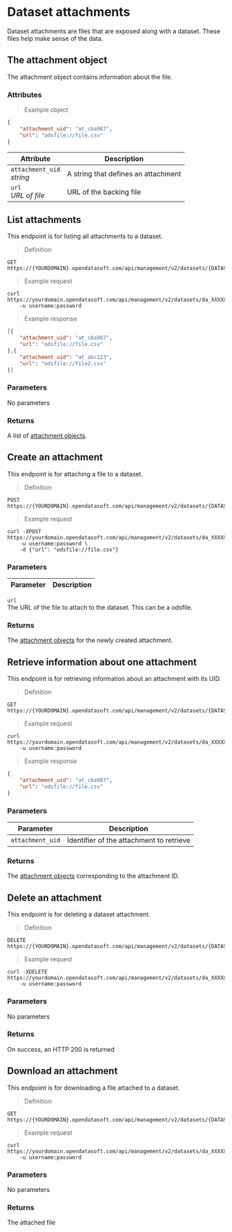# Dataset attachments

Dataset attachments are files that are exposed along with a dataset. These files help make sense of the data.

## The attachment object

The attachment object contains information about the file.

### Attributes

> Example object

```json
{
    "attachment_uid": "at_cba987",
    "url": "odsfile://file.csv"
}
```

Attribute | Description
--------- | -----------
`attachment_uid` <br> *string* | A string that defines an attachment
`url` <br> *URL of file* | URL of the backing file

## List attachments

This endpoint is for listing all attachments to a dataset.

> Definition

```HTTP
GET https://{YOURDOMAIN}.opendatasoft.com/api/management/v2/datasets/{DATASET_UID}/attachments
```

> Example request

```HTTP
curl https://yourdomain.opendatasoft.com/api/management/v2/datasets/da_XXXXXX/attachments
    -u username:password
```

> Example response

```json
[{
    "attachment_uid": "at_cba987",
    "url": "odsfile://file.csv"
},{
    "attachment_uid": "at_abc123",
    "url": "odsfile://file2.csv"
}]
```

### Parameters

No parameters

### Returns

A list of [attachment objects](#the-attachment-object).

## Create an attachment

This endpoint is for attaching a file to a dataset.

> Definition

```HTTP
POST https://{YOURDOMAIN}.opendatasoft.com/api/management/v2/datasets/{DATASET_UID}/attachments
```

> Example request

```HTTP
curl -XPOST https://yourdomain.opendatasoft.com/api/management/v2/datasets/da_XXXXXX/attachments
    -u username:password \
    -d {"url": "odsfile://file.csv"}
```

### Parameters

Parameter | Description
--------- | -----------
`url` <br> The URL of the file to attach to the dataset. This can be a odsfile.

### Returns

The [attachment objects](#the-attachment-object) for the newly created attachment.

## Retrieve information about one attachment

This endpoint is for retrieving information about an attachment with its UID.

> Definition

```HTTP
GET https://{YOURDOMAIN}.opendatasoft.com/api/management/v2/datasets/{DATASET_UID}/attachments/{ATTACHMENT_UID}
```

> Example request

```HTTP
curl https://yourdomain.opendatasoft.com/api/management/v2/datasets/da_XXXXXX/attachments/at_XXXXXX
    -u username:password
```

> Example response

```json
{
    "attachment_uid": "at_cba987",
    "url": "odsfile://file.csv"
}
```

### Parameters

Parameter | Description
--------- | -----------
`attachment_uid` | Identifier of the attachment to retrieve

### Returns

The [attachment objects](#the-attachment-object) corresponding to the attachment ID.

## Delete an attachment

This endpoint is for deleting a dataset attachment.

> Definition

```HTTP
DELETE https://{YOURDOMAIN}.opendatasoft.com/api/management/v2/datasets/{DATASET_UID}/attachments/{ATTACHMENT_UID}
```

> Example request

```HTTP
curl -XDELETE https://yourdomain.opendatasoft.com/api/management/v2/datasets/da_XXXXXX/attachments/at_XXXXXX
    -u username:password
```

### Parameters

No parameters

### Returns

On success, an HTTP 200 is returned


## Download an attachment

This endpoint is for downloading a file attached to a dataset.

> Definition

```HTTP
GET https://{YOURDOMAIN}.opendatasoft.com/api/management/v2/datasets/{DATASET_UID}/download_attachment/{ATTACHMENT_UID}
```

> Example request

```HTTP
curl https://yourdomain.opendatasoft.com/api/management/v2/datasets/da_XXXXXX/download_attachment/at_XXXXXX
    -u username:password
```

### Parameters

No parameters

### Returns

The attached file
